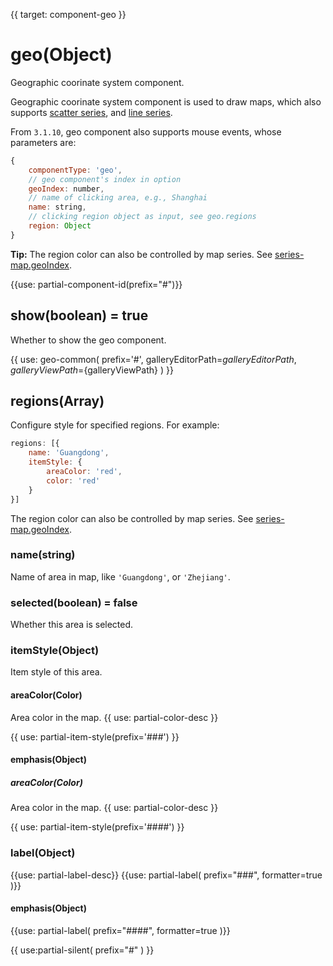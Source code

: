 {{ target: component-geo }}

# geo(Object)

Geographic coorinate system component.

Geographic coorinate system component is used to draw maps, which also supports [scatter series](~series-scatter), and [line series](~series-lines).


From `3.1.10`, geo component also supports mouse events, whose parameters are:

```js
{
    componentType: 'geo',
    // geo component's index in option
    geoIndex: number,
    // name of clicking area, e.g., Shanghai
    name: string,
    // clicking region object as input, see geo.regions
    region: Object
}
```

**Tip:**
The region color can also be controlled by map series. See [series-map.geoIndex](~series-map.geoIndex).

{{use: partial-component-id(prefix="#")}}

## show(boolean) = true

Whether to show the geo component.

{{ use: geo-common(
    prefix='#',
    galleryEditorPath=${galleryEditorPath},
    galleryViewPath=${galleryViewPath}
) }}

## regions(Array)
Configure style for specified regions.
For example:
```js
regions: [{
    name: 'Guangdong',
    itemStyle: {
        areaColor: 'red',
        color: 'red'
    }
}]
```

The region color can also be controlled by map series. See [series-map.geoIndex](~series-map.geoIndex).


### name(string)
Name of area in map, like `'Guangdong'`, or `'Zhejiang'`.

### selected(boolean) = false
Whether this area is selected.

### itemStyle(Object)
Item style of this area.
#### areaColor(Color)
Area color in the map.
{{ use: partial-color-desc }}

{{ use: partial-item-style(prefix='###') }}

#### emphasis(Object)
##### areaColor(Color)
Area color in the map.
{{ use: partial-color-desc }}

{{ use: partial-item-style(prefix='####') }}


### label(Object)
{{use: partial-label-desc}}
{{use: partial-label(
    prefix="###",
    formatter=true
)}}
#### emphasis(Object)
{{use: partial-label(
    prefix="####",
    formatter=true
)}}



{{ use:partial-silent(
    prefix="#"
) }}
